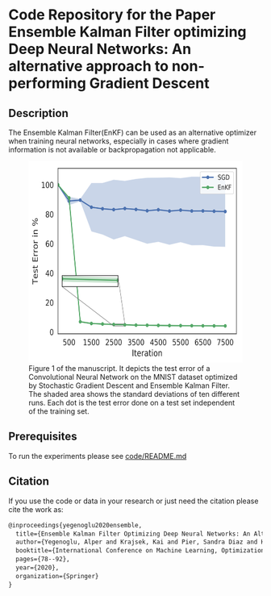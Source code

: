 # Code Repository for the Paper Ensemble Kalman Filter optimizing Deep Neural Networks: An alternative approach to non-performing Gradient Descent

## Description 
The Ensemble Kalman Filter(EnKF) can be used as an alternative optimizer when training neural networks, especially in cases where gradient information is not available or backpropagation not applicable.

<figure>
<img src="./figures/all_test_error_iteration.png" height="400">
  <figcaption>Figure 1 of the manuscript. It depicts the test error of a Convolutional Neural Network on the MNIST dataset optimized by Stochastic Gradient Descent and Ensemble Kalman Filter. The shaded area shows the standard deviations of ten different runs. Each dot is the test error done on a test set independent of the training set.</figcaption>
</figure>

## Prerequisites
To run the experiments please see [code/README.md](code/README.md)

## Citation
If you use the code or data in your research or just need the citation please cite the work as: 

```latex
@inproceedings{yegenoglu2020ensemble,
  title={Ensemble Kalman Filter Optimizing Deep Neural Networks: An Alternative Approach to Non-performing Gradient Descent},
  author={Yegenoglu, Alper and Krajsek, Kai and Pier, Sandra Diaz and Herty, Michael},
  booktitle={International Conference on Machine Learning, Optimization, and Data Science},
  pages={78--92},
  year={2020},
  organization={Springer}
}
```
